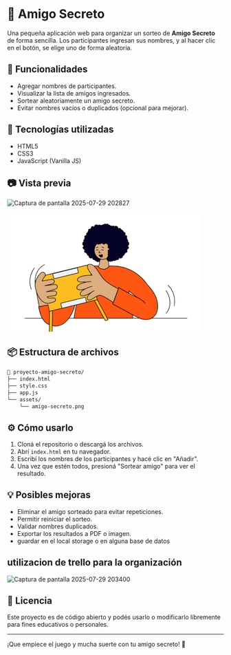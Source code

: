 # 🎁 Amigo Secreto

Una pequeña aplicación web para organizar un sorteo de **Amigo Secreto** de forma sencilla. Los participantes ingresan sus nombres, y al hacer clic en el botón, se elige uno de forma aleatoria.

## 🚀 Funcionalidades

- Agregar nombres de participantes.
- Visualizar la lista de amigos ingresados.
- Sortear aleatoriamente un amigo secreto.
- Evitar nombres vacíos o duplicados (opcional para mejorar).

## 🧠 Tecnologías utilizadas

- HTML5
- CSS3
- JavaScript (Vanilla JS)

## 📷 Vista previa
<img width="640" height="433" alt="Captura de pantalla 2025-07-29 202827" src="https://github.com/user-attachments/assets/98739972-7436-444f-9372-302bf77388ac" />


![Vista previa del proyecto](assets/amigo-secreto.png)

## 📦 Estructura de archivos
```text
📁 proyecto-amigo-secreto/
├── index.html
├── style.css
├── app.js
└── assets/
    └── amigo-secreto.png
```

## ⚙️ Cómo usarlo

1. Cloná el repositorio o descargá los archivos.
2. Abrí `index.html` en tu navegador.
3. Escribí los nombres de los participantes y hacé clic en "Añadir".
4. Una vez que estén todos, presioná "Sortear amigo" para ver el resultado.

## 💡 Posibles mejoras

- Eliminar el amigo sorteado para evitar repeticiones.
- Permitir reiniciar el sorteo.
- Validar nombres duplicados.
- Exportar los resultados a PDF o imagen.
- guardar en el local storage o en alguna base de datos
  
## utilizacion de trello para la organización 
<img width="541" height="431" alt="Captura de pantalla 2025-07-29 203400" src="https://github.com/user-attachments/assets/f06c8b46-0145-42a2-b57c-bb7ea35bfd02" />

## 📄 Licencia

Este proyecto es de código abierto y podés usarlo o modificarlo libremente para fines educativos o personales.

---

¡Que empiece el juego y mucha suerte con tu amigo secreto! 🎉
